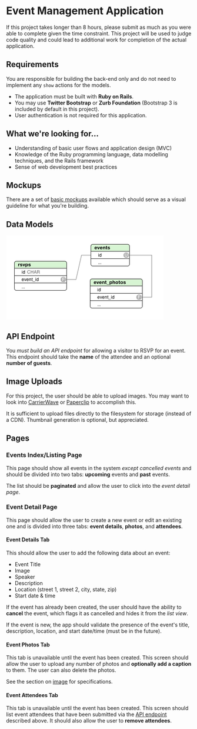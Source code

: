 # Event Management Application

If this project takes longer than 8 hours, please submit as much as you were able to complete given the time constraint. This project will be used to judge code quality and could lead to additional work for completion of the actual application.

## Requirements

You are responsible for building the back-end only and do not need to implement any `show` actions for the models.

* The application must be built with **Ruby on Rails**.
* You may use **Twitter Bootstrap** or **Zurb Foundation** (Bootstrap 3 is included by default in this project).
* User authentication is not required for this application.

## What we're looking for...

* Understanding of basic user flows and application design (MVC)
* Knowledge of the Ruby programming language, data modelling techniques, and the Rails framework
* Sense of web development best practices

## Mockups

There are a set of [basic mockups](https://github.com/RobotsandRockets/event-manager/raw/master/doc/mockups.pdf) available which should serve as a visual guideline for what you're building.

## Data Models

![Entity Relationship Diagram](https://raw.githubusercontent.com/RobotsandRockets/event-manager/master/doc/erd.png)

## API Endpoint

You *must build an API endpoint* for allowing a visitor to RSVP for an event. This endpoint should take the **name** of the attendee and an optional **number of guests**.

## Image Uploads

For this project, the user should be able to upload images. You may want to look into [CarrierWave](https://github.com/carrierwaveuploader/carrierwave) or [Paperclip](https://github.com/thoughtbot/paperclip) to accomplish this.

It is sufficient to upload files directly to the filesystem for storage (instead of a CDN). Thumbnail generation is optional, but appreciated.

## Pages

### Events Index/Listing Page

This page should show all events in the system *except cancelled events* and should be divided into two tabs: **upcoming** events and **past** events.

The list should be **paginated** and allow the user to click into the _event detail page_.

### Event Detail Page

This page should allow the user to create a new event or edit an existing one and is divided into three tabs: **event details**, **photos**, and **attendees**.

#### Event Details Tab

This should allow the user to add the following data about an event:

* Event Title
* Image
* Speaker
* Description
* Location (street 1, street 2, city, state, zip)
* Start date & time

If the event has already been created, the user should have the ability to **cancel** the event, which flags it as cancelled and hides it from the _list view_.

If the event is new, the app should validate the presence of the event's title, description, location, and start date/time (must be in the future).

#### Event Photos Tab

This tab is unavailable until the event has been created. This screen should allow the user to upload any number of photos and **optionally add a caption** to them. The user can also delete the photos.

See the section on [image](#image-uploads) for specifications.

#### Event Attendees Tab

This tab is unavailable until the event has been created. This screen should list event attendees that have been submitted via the [API endpoint](#api-endpoint) described above. It should also allow the user to **remove attendees**.
